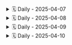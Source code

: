 <details>
<summary>🗓️ Daily - 2025-04-07</summary>

### 👤 Gabriela Rodrigues conceição 

**✅ Ontem:** Pesquisei ideias para os temas de trabalho em Engenharia de Software: saúde pública, segurança alimentar e monitoramento climatico. Cada um oferece boas oportunidades para desenvolver soluções tecnológicas com impacto social.  
**📌 Hoje:** reunião para selicionar o tema   
**🚧 Impedimentos:** nenhum

---

### 👤 Taíza Paula de Oliveira Lima

**✅ Ontem:** Criação e atualização do repositório no github   
**📌 Hoje:** Pesquisas sobre os temas propostos para o desenvolvimento do trabalho  
**🚧 Impedimentos:** Não  

---

### 👤 Gregory Gabriel Ozaki Coelho

**✅ Ontem:** Pesquisa sobre o tema e o que podemos fazer com base nisso.  
**📌 Hoje:** Continuar a pesquisa e debater com a equipe as possíveis ideias para desenvolvimento do projeto.  
**🚧 Impedimentos:** Não houve nenhum.  

---

### 👤 Leano Guerreiro Baba

**✅ Ontem:** Pesquisei aplicativos feitos com a ferramenta proposta afim de avaliar a viabilidade de desenvolvimento de um aplicativo que aborda o tema escolhido  
**📌 Hoje:** Continuarei com a pesquisa de ontem  
**🚧 Impedimentos:** Hoje não  

---

### 👤 Brayner Santana Brito

**✅ Ontem:** Pesquisas sobre o tema  
**📌 Hoje:** Hoje faremos uma reunião para discutirmos o que iremos pesquisar para desenvolver o trabalho.  
**🚧 Impedimentos:** Não   

---

</details>
<details>
<summary>🗓️ Daily - 2025-04-08</summary>

### 👤 Taíza Paula de Oliveira Lima 

**✅ Ontem:** Pesquisas relacionadas aos temas propostos para o desenvolvimento do trabalho   
**📌 Hoje:** Estudar a ferramenta thunkable para definir a viabilidade do desenvolvimento do aplicativo voltado para algum dos temas  
**🚧 Impedimentos:** Não   

---

### 👤 Leano Guerreiro 

**✅ Ontem:** Reunião em grupo com o monitor da disciplina  
**📌 Hoje:** Sem atividades predefinidas para hoje   
**🚧 Impedimentos:** não   

---

### 👤 Gabriela Rodrigues conceição 

**✅ Ontem:** Foi feita escolha do tema, logo fiz a pesquisa de apps para ter referencias   
**📌 Hoje:** pesquisa  
**🚧 Impedimentos:** não  

---

### 👤 Gregory Gabriel Ozaki Coelho

**✅ Ontem:** Foi decidido o tema do  trabalho e discutimos algumas funcionalidades para o app.  
**📌 Hoje:** Foi discutido novas funcionalidades.  
**🚧 Impedimentos:** Não.  

---
</details>
<details>
<summary>🗓️ Daily - 2025-04-09</summary>

### 👤 Gregory Gabriel Ozaki Coelho

**✅ Ontem:** Tivemos novas ideias sobre o app.  
**📌 Hoje:** Definir funcionalidades.  
**🚧 Impedimentos:** Não.  

---

### 👤 Taíza Paula

**✅ Ontem:** Estudei a ferramenta thunkable para definir a viabilidade do desenvolvimento do aplicativo voltado para algum dos temas  
**📌 Hoje:** Continuar os estudos e pesquisas voltados a temática saúde pública que vai ser o foco do nosso trabalho   
**🚧 Impedimentos:** Não   

---

### 👤 Leano Guerreiro Baba

**✅ Ontem:** reunião com o grupo para reavaliarmos a proposta do projeto  
**📌 Hoje:** reunião com o grupo e o monitor da disciplina para avaliar a viabilidade de desenvolvimento do projeto  
**🚧 Impedimentos:** não  

---

### 👤 Brayner Santana Brito 

**✅ Ontem:** Nada  
**📌 Hoje:** Hoje pretendo participar com o time em uma reunião com o monitor da turma e apresentar alguns propostas de projetos.  
**🚧 Impedimentos:** Não   

---

</details>

<details>
<summary>🗓️ Daily - 2025-04-10</summary>

</details>
